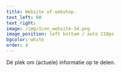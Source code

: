 ```yaml
---
title: Website of webshop.
text_left: 90
text_right:
image: /img/Icon_website-34.png
image_position: left bottom / auto 210px
bgcolor: white
order: 4
---
```


Dé plek om (actuele) informatie op te delen.
